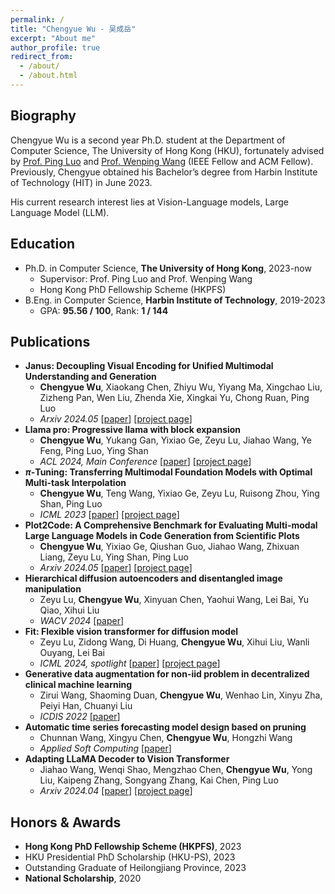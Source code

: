 ```yaml
---
permalink: /
title: "Chengyue Wu - 吴成岳"
excerpt: "About me"
author_profile: true
redirect_from: 
  - /about/
  - /about.html
---
```


## Biography
Chengyue Wu is a second year Ph.D. student at the Department of Computer Science, The University of Hong Kong (HKU), fortunately advised by [Prof. Ping Luo](http://luoping.me/) and [Prof. Wenping Wang](https://www.cs.hku.hk/people/academic-staff/wenping) (IEEE Fellow and ACM Fellow). Previously, Chengyue obtained his Bachelor’s degree from Harbin Institute of Technology (HIT) in June 2023.

His current research interest lies at Vision-Language models, Large Language Model (LLM).


## Education
- Ph.D. in Computer Science, **The University of Hong Kong**, 2023-now
	- Supervisor: Prof. Ping Luo and Prof. Wenping Wang
	- Hong Kong PhD Fellowship Scheme (HKPFS)
- B.Eng. in Computer Science, **Harbin Institute of Technology**, 2019-2023
	- GPA: **95.56 / 100**, Rank: **1 / 144**

## <span id="publication">Publications</span>
- **Janus: Decoupling Visual Encoding for Unified Multimodal Understanding and Generation**
  - **Chengyue Wu**, Xiaokang Chen, Zhiyu Wu, Yiyang Ma, Xingchao Liu, Zizheng Pan, Wen Liu, Zhenda Xie, Xingkai Yu, Chong Ruan, Ping Luo
  - *Arxiv 2024.05* \[[paper](https://arxiv.org/abs/2410.13848)\] \[[project page](https://github.com/deepseek-ai/Janus)\]
- **Llama pro: Progressive llama with block expansion**
  - **Chengyue Wu**, Yukang Gan, Yixiao Ge, Zeyu Lu, Jiahao Wang, Ye Feng, Ping Luo, Ying Shan
  - *ACL 2024, Main Conference* \[[paper](https://arxiv.org/abs/2401.02415)\] \[[project page](https://github.com/TencentARC/LLaMA-Pro)\]
- **$\pi$-Tuning: Transferring Multimodal Foundation Models with Optimal Multi-task Interpolation**
  - **Chengyue Wu**, Teng Wang, Yixiao Ge, Zeyu Lu, Ruisong Zhou, Ying Shan, Ping Luo
  - *ICML 2023*  \[[paper](https://arxiv.org/abs/2304.14381)\] \[[project page](https://github.com/TencentARC/pi-Tuning/)\]
- **Plot2Code: A Comprehensive Benchmark for Evaluating Multi-modal Large Language Models in Code Generation from Scientific Plots**
  - **Chengyue Wu**, Yixiao Ge, Qiushan Guo, Jiahao Wang, Zhixuan Liang, Zeyu Lu, Ying Shan, Ping Luo
  - *Arxiv 2024.05* \[[paper](https://arxiv.org/pdf/2405.07990)\] \[[project page](https://huggingface.co/datasets/TencentARC/Plot2Code)\]
- **Hierarchical diffusion autoencoders and disentangled image manipulation**
  - Zeyu Lu, **Chengyue Wu**, Xinyuan Chen, Yaohui Wang, Lei Bai, Yu Qiao, Xihui Liu
  - *WACV 2024* \[[paper](https://openaccess.thecvf.com/content/WACV2024/papers/Lu_Hierarchical_Diffusion_Autoencoders_and_Disentangled_Image_Manipulation_WACV_2024_paper.pdf)\]
- **Fit: Flexible vision transformer for diffusion model**
  - Zeyu Lu, Zidong Wang, Di Huang, **Chengyue Wu**, Xihui Liu, Wanli Ouyang, Lei Bai
  - *ICML 2024, spotlight* \[[paper](https://arxiv.org/pdf/2402.12376)\] \[[project page](https://github.com/whlzy/FiT)\]
- **Generative data augmentation for non-iid problem in decentralized clinical machine learning**
  - Zirui Wang, Shaoming Duan, **Chengyue Wu**, Wenhao Lin, Xinyu Zha, Peiyi Han, Chuanyi Liu
  - *ICDIS 2022* \[[paper](https://ieeexplore.ieee.org/abstract/document/9984853/)\]
- **Automatic time series forecasting model design based on pruning**
  - Chunnan Wang, Xingyu Chen, **Chengyue Wu**, Hongzhi Wang
  - *Applied Soft Computing* \[[paper](https://www.sciencedirect.com/science/article/abs/pii/S1568494624005787)\]
- **Adapting LLaMA Decoder to Vision Transformer**
  - Jiahao Wang, Wenqi Shao, Mengzhao Chen, **Chengyue Wu**, Yong Liu, Kaipeng Zhang, Songyang Zhang, Kai Chen, Ping Luo
  - *Arxiv 2024.04* \[[paper](https://arxiv.org/pdf/2404.06773)\] \[[project page](https://github.com/techmonsterwang/iLLaMA)\]

## <span id="award">Honors & Awards</span>
- **Hong Kong PhD Fellowship Scheme (HKPFS)**, 2023
- HKU Presidential PhD Scholarship (HKU-PS), 2023
- Outstanding Graduate of Heilongjiang Province, 2023
- **National Scholarship**, 2020
